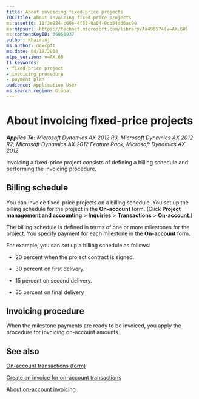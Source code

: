 ```yaml
---
title: About invoicing fixed-price projects
TOCTitle: About invoicing fixed-price projects
ms:assetid: 11f3e924-c66e-4f58-8a04-9cb54dd6ac9e
ms:mtpsurl: https://technet.microsoft.com/library/Aa496574(v=AX.60)
ms:contentKeyID: 36056037
author: Khairunj
ms.author: daxcpft
ms.date: 04/18/2014
mtps_version: v=AX.60
f1_keywords:
- fixed-price project
- invoicing procedure
- payment plan
audience: Application User
ms.search.region: Global
---
```


# About invoicing fixed-price projects 


_**Applies To:** Microsoft Dynamics AX 2012 R3, Microsoft Dynamics AX 2012 R2, Microsoft Dynamics AX 2012 Feature Pack, Microsoft Dynamics AX 2012_

Invoicing a fixed-price project consists of defining a billing schedule and performing the invoicing procedure.

## Billing schedule

You can invoice fixed-price projects on a billing schedule. You set up the billing schedule for the project in the **On-account** form. (Click **Project management and accounting** \> **Inquiries** \> **Transactions** \> **On-account**.)

The billing schedule is defined in terms of one or more milestones for the project. You specify payment for each milestone in the **On-account** form.

For example, you can set up a billing schedule as follows:

  - 20 percent when the project contract is signed.

  - 30 percent on first delivery.

  - 15 percent on second delivery.

  - 35 percent on final delivery

## Invoicing procedure

When the milestone payments are ready to be invoiced, you apply the procedure for invoicing on-account amounts.

## See also

[On-account transactions (form)](https://technet.microsoft.com/library/aa557380\(v=ax.60\))

[Create an invoice for on-account transactions](create-an-invoice-for-on-account-transactions.md)

[About on-account invoicing](about-on-account-invoicing.md)

  


